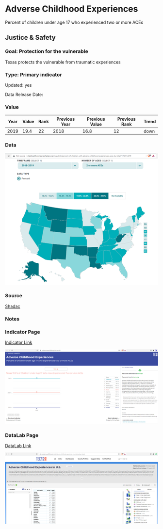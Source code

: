 # Adverse Childhood Experiences


Percent of children under age 17 who experienced two or more ACEs

## Justice & Safety

### Goal: Protection for the vulnerable

Texas protects the vulnerable from traumatic experiences

### Type: Primary indicator

Updated: yes

Data Release Date: 


### Value

| Year |  Value      | Rank     | Previous Year   | Previous Value | Previous Rank | Trend | 
| ----------- | ----------- | ----------- | ----------- | ----------- | ----------- | -----------|
|    2019     |     19.4   | 22         |    2018     |      16.8   |   12      | down      | 

### Data

![aces map](./aces_map.PNG)


### Source

[Shadac](http://statehealthcompare.shadac.org/map/243/percent-of-children-with-adverse-childhood-experiences-aces-by-total#173/31/279)

### Notes



### Indicator Page

[Indicator Link](https://indicators.texas2036.org/indicator/88)

![aces indicator](./indicator_aces.PNG)


### DataLab Page

[DataLab Link](https://datalab.texas2036.org/ivihssb/adverse-childhood-experiences-in-u-s?accesskey=jxfyob)

![aces](./datalab_aces.PNG)

